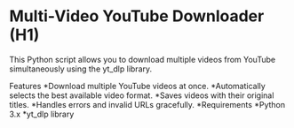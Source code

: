 #  Multi-Video YouTube Downloader (H1)

This Python script allows you to download multiple videos from YouTube simultaneously using the yt_dlp library.

Features
  *Download multiple YouTube videos at once.
  *Automatically selects the best available video format.
  *Saves videos with their original titles.
  *Handles errors and invalid URLs gracefully.
  *Requirements
  *Python 3.x
  *yt_dlp library

